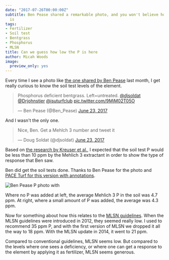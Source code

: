 ```yaml
---
date: "2017-07-26T00:00:00Z"
subtitle: Ben Pease shared a remarkable photo, and you won't believe how low the P
  is
tags:
- Fertilizer
- Soil test
- Bentgrass
- Phosphorus
- MLSN
title: Can we guess how low the P is here
author: Micah Woods
image:
  preview_only: yes
---
```


Every time I see a photo like [the one shared by Ben Pease](https://twitter.com/Ben_Pease/status/878271403644116992) last month, I get really curious to know the soil test levels of the element. 

<blockquote class="twitter-tweet" data-lang="en"><p lang="en" dir="ltr">Phosphorus deficient bentgrass. Left=untreated. <a href="https://twitter.com/djsoldat">@djsoldat</a> <a href="https://twitter.com/Drjohnstier">@Drjohnstier</a> <a href="https://twitter.com/isuturfclub">@isuturfclub</a> <a href="https://t.co/9MjM02T05O">pic.twitter.com/9MjM02T05O</a></p>&mdash; Ben Pease (@Ben_Pease) <a href="https://twitter.com/Ben_Pease/status/878271403644116992">June 23, 2017</a></blockquote>
<script async src="//platform.twitter.com/widgets.js" charset="utf-8"></script>

And I wasn't the only one.

<blockquote class="twitter-tweet" data-conversation="none" data-lang="en"><p lang="en" dir="ltr">Nice, Ben. Get a Mehlch 3 number and tweet it</p>&mdash; Doug Soldat (@djsoldat) <a href="https://twitter.com/djsoldat/status/878286634697052160">June 23, 2017</a></blockquote>
<script async src="//platform.twitter.com/widgets.js" charset="utf-8"></script>

Based on [the research by Kreuser et al.](http://www.blog.asianturfgrass.com/2009/07/how-much-phosphorus-does-grass-require.html), I expected that the soil test P would be less than 10 ppm by the Mehlich 3 extractant in order to show the type of response that Ben saw.

Ben did get the soil tests done. Thanks to Ben Pease for the photo and [PACE Turf for this version with annotations](https://www.paceturf.org/photo/cultural-practices/p1745-phosphorus.html).

![Ben Pease P photo with ](https://www.paceturf.org/photo/data/503/Pease_P.jpg)

Where no P was added at left, the average Mehlich 3 P in the soil was 4.7 ppm. At right, where a small amount of P was added, the average was 4.3 ppm. 

Now for something about how this relates to the [MLSN guidelines](https://www.paceturf.org/journal/minimum_level_for_sustainable_nutrition). When the MLSN guidelines were introduced in 2012, they seemed really low. I used to recommend 35 ppm P, and with the first version of MLSN we dropped it all the way to 18 ppm. With the MLSN update in 2014, it went to 21 ppm. 

Compared to conventional guidelines, MLSN seems low. But compared to the levels where one sees a deficiency, or where one can get a response to the element by applying it as fertilizer, MLSN seems generous. 
